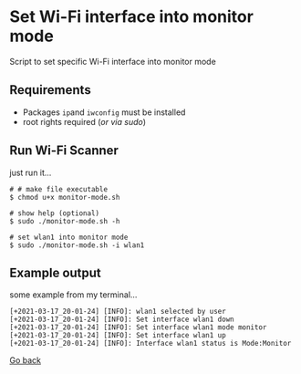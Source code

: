 # Set Wi-Fi interface into monitor mode

Script to set specific Wi-Fi interface into monitor mode

## Requirements

- Packages `ip`and `iwconfig` must be installed
- root rights required (_or via sudo_)

## Run Wi-Fi Scanner

just run it...

```shell
# # make file executable
$ chmod u+x monitor-mode.sh
 
# show help (optional)
$ sudo ./monitor-mode.sh -h

# set wlan1 into monitor mode
$ sudo ./monitor-mode.sh -i wlan1
```

## Example output

some example from my terminal...

```shell
[+2021-03-17_20-01-24] [INFO]: wlan1 selected by user
[+2021-03-17_20-01-24] [INFO]: Set interface wlan1 down
[+2021-03-17_20-01-24] [INFO]: Set interface wlan1 mode monitor
[+2021-03-17_20-01-24] [INFO]: Set interface wlan1 up
[+2021-03-17_20-01-24] [INFO]: Interface wlan1 status is Mode:Monitor
```

[Go back](../README.md)